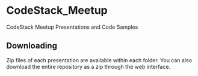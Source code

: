 # CodeStack_Meetup
CodeStack Meetup Presentations and Code Samples

## Downloading
Zip files of each presentation are available within each folder. You can also download the entire repository as a zip through the web interface.
